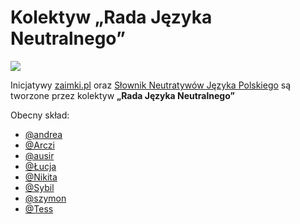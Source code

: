 # Kolektyw „Rada Języka Neutralnego”

![](/img/łoś.jpg)

Inicjatywy [zaimki.pl](https://zaimki.pl) oraz [Słownik Neutratywów Języka Polskiego](https://facebook.com/neutratywy)
są tworzone przez kolektyw **„Rada Języka Neutralnego”**

Obecny skład:

 - [@andrea](/@andrea)
 - [@Arczi](/@Arczi)
 - [@ausir](/@ausir)
 - [@Łucja](/@Łucja)
 - [@Nikita](/@Nikita)
 - [@Sybil](/@Sybil)
 - [@szymon](/@szymon)
 - [@Tess](/@Tess)
